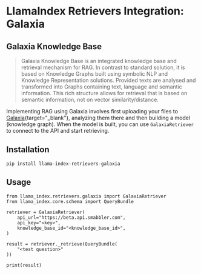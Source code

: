 # LlamaIndex Retrievers Integration: Galaxia

## Galaxia Knowledge Base

> Galaxia Knowledge Base is an integrated knowledge base and retrieval mechanism for RAG. In contrast to standard solution, it is based on Knowledge Graphs built using symbolic NLP and Knowledge Representation solutions. Provided texts are analysed and transformed into Graphs containing text, language and semantic information. This rich structure allows for retrieval that is based on semantic information, not on vector similarity/distance.

Implementing RAG using Galaxia involves first uploading your files to [Galaxia](https://beta.cloud.smabbler.com/home){target="_blank"}, analyzing them there and then building a model (knowledge graph). When the model is built, you can use `GalaxiaRetriever` to connect to the API and start retrieving.

## Installation

```
pip install llama-index-retrievers-galaxia
```

## Usage

```
from llama_index.retrievers.galaxia import GalaxiaRetriever
from llama_index.core.schema import QueryBundle

retriever = GalaxiaRetriever(
    api_url="https://beta.api.smabbler.com",
    api_key="<key>",
    knowledge_base_id="<knowledge_base_id>",
)

result = retriever._retrieve(QueryBundle(
    "<test question>"
))

print(result)

```
